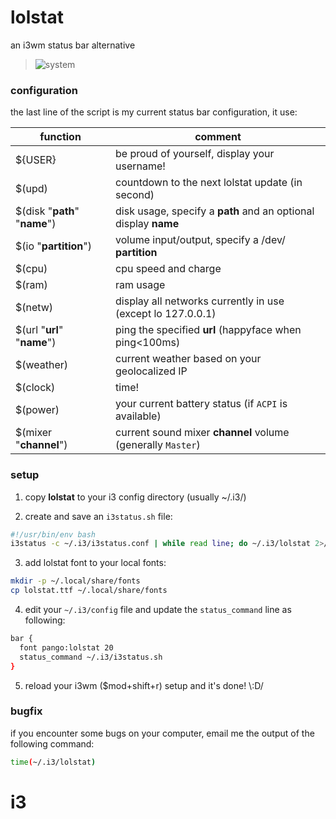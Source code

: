 # lolstat
an i3wm status bar alternative
> ![system](http://lol.pm/lolstat/system.png)

### configuration

the last line of the script is my current status bar configuration, it use:

function   | comment
---------- | ---------
${USER}    | be proud of yourself, display your username!
$(upd)     | countdown to the next lolstat update (in second)
$(disk "**path**" "**name**") | disk usage, specify a **path** and an optional display **name**
$(io "**partition**") | volume input/output, specify a /dev/ **partition**
$(cpu)     | cpu speed and charge
$(ram)     | ram usage
$(netw)    | display all networks currently in use (except lo 127.0.0.1)
$(url "**url**" "**name**") | ping the specified **url** (happyface when ping<100ms)
$(weather) | current weather based on your geolocalized IP
$(clock)   | time!
$(power)   | your current battery status (if `ACPI` is available)
$(mixer "**channel**") | current sound mixer **channel** volume (generally `Master`)

### setup

1.  copy **lolstat** to your i3 config directory (usually ~/.i3/)

2.  create and save an `i3status.sh` file:

```bash
#!/usr/bin/env bash
i3status -c ~/.i3/i3status.conf | while read line; do ~/.i3/lolstat 2>/dev/null || exit 1; done
```

3.  add lolstat font to your local fonts:

```bash
mkdir -p ~/.local/share/fonts
cp lolstat.ttf ~/.local/share/fonts
```

4.  edit your `~/.i3/config` file and update the `status_command` line as following:

```bash
bar {
  font pango:lolstat 20
  status_command ~/.i3/i3status.sh
}
```

5.  reload your i3wm ($mod+shift+r) setup and it's done! \\:D/

### bugfix

if you encounter some bugs on your computer, email me the output of the following command:

```bash
time(~/.i3/lolstat)
```
# i3
